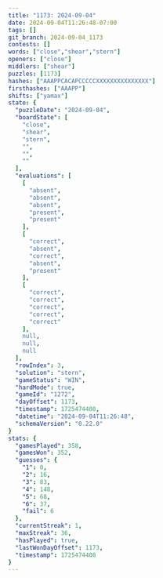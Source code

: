 ```yaml
---
title: "1173: 2024-09-04"
date: 2024-09-04T11:26:48-07:00
tags: []
git_branch: 2024-09-04_1173
contests: []
words: ["close","shear","stern"]
openers: ["close"]
middlers: ["shear"]
puzzles: [1173]
hashes: ["AAAPPCACAPCCCCCXXXXXXXXXXXXXXX"]
firsthashes: ["AAAPP"]
shifts: ["yamax"]
state: {
  "puzzleDate": "2024-09-04",
  "boardState": [
    "close",
    "shear",
    "stern",
    "",
    "",
    ""
  ],
  "evaluations": [
    [
      "absent",
      "absent",
      "absent",
      "present",
      "present"
    ],
    [
      "correct",
      "absent",
      "correct",
      "absent",
      "present"
    ],
    [
      "correct",
      "correct",
      "correct",
      "correct",
      "correct"
    ],
    null,
    null,
    null
  ],
  "rowIndex": 3,
  "solution": "stern",
  "gameStatus": "WIN",
  "hardMode": true,
  "gameId": "1272",
  "dayOffset": 1173,
  "timestamp": 1725474408,
  "datetime": "2024-09-04T11:26:48",
  "schemaVersion": "0.22.0"
}
stats: {
  "gamesPlayed": 358,
  "gamesWon": 352,
  "guesses": {
    "1": 0,
    "2": 16,
    "3": 83,
    "4": 148,
    "5": 68,
    "6": 37,
    "fail": 6
  },
  "currentStreak": 1,
  "maxStreak": 36,
  "hasPlayed": true,
  "lastWonDayOffset": 1173,
  "timestamp": 1725474408
}
---
```

<!-- more -->
